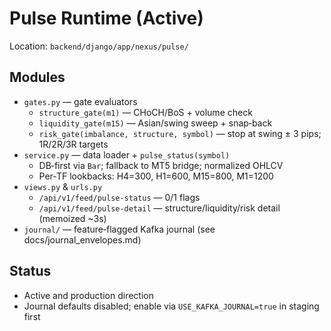 Pulse Runtime (Active)
======================

Location: `backend/django/app/nexus/pulse/`

Modules
-------

- `gates.py` — gate evaluators
  - `structure_gate(m1)` — CHoCH/BoS + volume check
  - `liquidity_gate(m15)` — Asian/swing sweep + snap‑back
  - `risk_gate(imbalance, structure, symbol)` — stop at swing ± 3 pips; 1R/2R/3R targets
- `service.py` — data loader + `pulse_status(symbol)`
  - DB‑first via `Bar`; fallback to MT5 bridge; normalized OHLCV
  - Per‑TF lookbacks: H4=300, H1=600, M15=800, M1=1200
- `views.py` & `urls.py`
  - `/api/v1/feed/pulse-status` — 0/1 flags
  - `/api/v1/feed/pulse-detail` — structure/liquidity/risk detail (memoized ~3s)
- `journal/` — feature‑flagged Kafka journal (see docs/journal_envelopes.md)

Status
------

- Active and production direction
- Journal defaults disabled; enable via `USE_KAFKA_JOURNAL=true` in staging first

